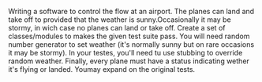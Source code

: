 Writing a software to control the flow at an airport. The planes can land and take off to provided that the weather is sunny.Occasionally it may be stormy, in wich case no planes can land or take off.
Create a set of classes/modules to makes the given test suite pass. You will need random number generator to set weather (it's normally sunny but on rare occasions it may be stormy). In your testes, you'll need tu use stubbing to override random weather. Finally, every plane must have a status indicating wether it's flying or landed. Youmay expand on the original tests.